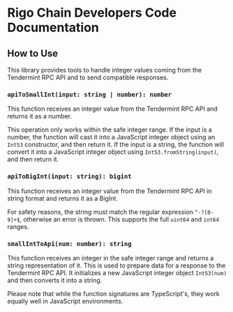 # Rigo Chain Developers Code Documentation

## How to Use

This library provides tools to handle integer values coming from the Tendermint RPC API and to send compatible responses. 

### `apiToSmallInt(input: string | number): number`

This function receives an integer value from the Tendermint RPC API and returns it as a number. 

This operation only works within the safe integer range. If the input is a number, the function will cast it into a JavaScript integer object using an `Int53` constructor, and then return it. If the input is a string, the function will convert it into a JavaScript integer object using `Int53.fromString(input)`, and then return it.

### `apiToBigInt(input: string): bigint`

This function receives an integer value from the Tendermint RPC API in string format and returns it as a BigInt.

For safety reasons, the string must match the regular expression `^-?[0-9]+$`, otherwise an error is thrown. This supports the full `uint64` and `int64` ranges.

### `smallIntToApi(num: number): string`

This function receives an integer in the safe integer range and returns a string representation of it. This is used to prepare data for a response to the Tendermint RPC API. It initializes a new JavaScript integer object `Int53(num)` and then converts it into a string.

Please note that while the function signatures are TypeScript's, they work equally well in JavaScript environments.